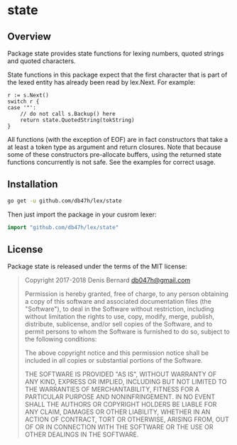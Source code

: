 # state

## Overview

Package state provides state functions for lexing numbers, quoted strings and
quoted characters.

State functions in this package expect that the first character that is
part of the lexed entity has already been read by lex.Next. For example:


	r := s.Next()
	switch r {
	case '"':
		// do not call s.Backup() here
		return state.QuotedString(tokString)
	}

All functions (with the exception of EOF) are in fact constructors that
take a at least a token type as argument and return closures. Note that
because some of these constructors pre-allocate buffers, using the returned
state functions concurrently is not safe. See the examples for correct usage.

## Installation

```bash
go get -u github.com/db47h/lex/state
```

Then just import the package in your cusrom lexer:

```go
import "github.com/db47h/lex/state"
```

## License

Package state is released under the terms of the MIT license:

> Copyright 2017-2018 Denis Bernard <db047h@gmail.com>
>
> Permission is hereby granted, free of charge, to any person obtaining a copy of
> this software and associated documentation files (the "Software"), to deal in
> the Software without restriction, including without limitation the rights to
> use, copy, modify, merge, publish, distribute, sublicense, and/or sell copies of
> the Software, and to permit persons to whom the Software is furnished to do so,
> subject to the following conditions:
>
> The above copyright notice and this permission notice shall be included in all
> copies or substantial portions of the Software.
>
> THE SOFTWARE IS PROVIDED "AS IS", WITHOUT WARRANTY OF ANY KIND, EXPRESS OR
> IMPLIED, INCLUDING BUT NOT LIMITED TO THE WARRANTIES OF MERCHANTABILITY, FITNESS
> FOR A PARTICULAR PURPOSE AND NONINFRINGEMENT. IN NO EVENT SHALL THE AUTHORS OR
> COPYRIGHT HOLDERS BE LIABLE FOR ANY CLAIM, DAMAGES OR OTHER LIABILITY, WHETHER
> IN AN ACTION OF CONTRACT, TORT OR OTHERWISE, ARISING FROM, OUT OF OR IN
> CONNECTION WITH THE SOFTWARE OR THE USE OR OTHER DEALINGS IN THE SOFTWARE.